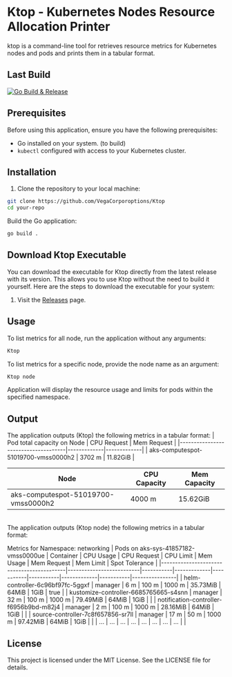 # Ktop - Kubernetes Nodes Resource Allocation Printer
ktop is a command-line tool for retrieves resource metrics for Kubernetes nodes and pods and prints them in a tabular format.

## Last Build
[![Go Build & Release](https://github.com/VegaCorporoptions/Ktop/actions/workflows/go.yml/badge.svg)](https://github.com/VegaCorporoptions/Ktop/actions/workflows/go.yml)

## Prerequisites

Before using this application, ensure you have the following prerequisites:

- Go installed on your system. (to build)
- `kubectl` configured with access to your Kubernetes cluster.

## Installation

1. Clone the repository to your local machine:

```bash
git clone https://github.com/VegaCorporoptions/Ktop
cd your-repo
```

Build the Go application:
```bash
go build .
```

## Download Ktop Executable
You can download the executable for Ktop directly from the latest release with its version. This allows you to use Ktop without the need to build it yourself. Here are the steps to download the executable for your system:
1. Visit the [Releases](https://github.com/VegaCorporoptions/Ktop/releases/latest) page.

## Usage
To list metrics for all node, run the application without any arguments:
```bash
Ktop
```

To list metrics for a specific node, provide the node name as an argument:
```bash
Ktop node
```
Application will display the resource usage and limits for pods within the specified namespace.

## Output
The application outputs (Ktop) the following metrics in a tabular format:
| Pod total capacity on Node          | CPU Request | Mem Request |
|-------------------------------------|-------------|-------------|
| aks-computespot-51019700-vmss0000h2 | 3702 m      | 11.82GiB    |

| Node                                | CPU Capacity | Mem Capacity |
|-------------------------------------|--------------|--------------|
| aks-computespot-51019700-vmss0000h2 | 4000 m       | 15.62GiB     |

<br>
The application outputs (Ktop node) the following metrics in a tabular format:

Metrics for Namespace: networking
| Pods on aks-sys-41857182-vmss0000ue       | Container                | CPU Usage | CPU Request | CPU Limit | Mem Usage | Mem Request | Mem Limit | Spot Tolerance |
|-------------------------------------------|--------------------------|-----------|-------------|-----------|-----------|-------------|-----------|----------------|
| helm-controller-6c96bf97fc-5ggxf          | manager                  | 6 m       | 100 m       | 1000 m    | 35.73MiB  | 64MiB       | 1GiB      |      true      |
| kustomize-controller-6685765665-s4snn     | manager                  | 32 m      | 100 m       | 1000 m    | 79.49MiB  | 64MiB       | 1GiB      |                |
| notification-controller-f6956b9bd-m82j4   | manager                  | 2 m       | 100 m       | 1000 m    | 28.16MiB  | 64MiB       | 1GiB      |                |
| source-controller-7c8f657856-sr7ll        | manager                  | 17 m      | 50 m        | 1000 m    | 97.42MiB  | 64MiB       | 1GiB      |                |
| ...                                       | ...                      | ...       | ...         | ...       | ...       | ...         | ...       |                |

## License
This project is licensed under the MIT License. See the LICENSE file for details.
